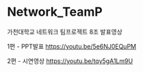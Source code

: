 # Network_TeamP

가천대학교 네트워크 팀프로젝트 8조 발표영상

1편 - PPT발표
https://youtu.be/5e6NJ0EQuPM

2편 - 시연영상
https://youtu.be/tqy5gA1Lm9U

